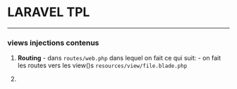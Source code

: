 # LARAVEL TPL
---

### views injections contenus
 1.  **Routing**
    -  dans `routes/web.php` dans lequel on fait ce qui suit:
    -  on fait les routes vers les view()s `resources/view/file.blade.php` 
    
 2. 